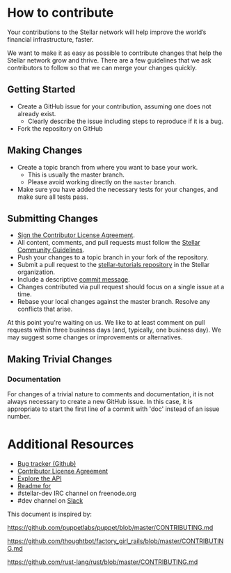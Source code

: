 # How to contribute

Your contributions to the Stellar network will help improve the world’s financial
infrastructure, faster.

We want to make it as easy as possible to contribute changes that
help the Stellar network grow and thrive. There are a few guidelines that we
ask contributors to follow so that we can merge your changes quickly.

## Getting Started

* Create a GitHub issue for your contribution, assuming one does not already exist.
  * Clearly describe the issue including steps to reproduce if it is a bug.
* Fork the repository on GitHub

## Making Changes

* Create a topic branch from where you want to base your work.
  * This is usually the master branch.
  * Please avoid working directly on the `master` branch.
* Make sure you have added the necessary tests for your changes, and make sure all tests pass.

## Submitting Changes

* <a href="https://docs.google.com/forms/d/1g7EF6PERciwn7zfmfke5Sir2n10yddGGSXyZsq98tVY/viewform?usp=send_form">Sign the Contributor License Agreement</a>.
* All content, comments, and pull requests must follow the [Stellar Community Guidelines](https://www.stellar.org/community-guidelines/). 
* Push your changes to a topic branch in your fork of the repository.
* Submit a pull request to the [stellar-tutorials repository](https://github.com/stellar/stellar-tutorials) in the Stellar organization.
 * Include a descriptive [commit message](https://github.com/erlang/otp/wiki/Writing-good-commit-messages).
 * Changes contributed via pull request should focus on a single issue at a time.
 * Rebase your local changes against the master branch. Resolve any conflicts that arise.
 
At this point you're waiting on us. We like to at least comment on pull requests within three 
business days (and, typically, one business day). We may suggest some changes or improvements or alternatives.

## Making Trivial Changes

### Documentation
For changes of a trivial nature to comments and documentation, it is not
always necessary to create a new GitHub issue. In this case, it is
appropriate to start the first line of a commit with 'doc' instead of
an issue number. 

# Additional Resources

* [Bug tracker (Github)](https://github.com/stellar/stellar-tutorials/issues)
* <a href="https://docs.google.com/forms/d/1g7EF6PERciwn7zfmfke5Sir2n10yddGGSXyZsq98tVY/viewform?usp=send_form">Contributor License Agreement</a>
* [Explore the API](http://docs.stellarhorizon.apiary.io/)
* [Readme for <YOUR-REPO>](https://github.com/stellar/stellar-tutorials/blob/master/README.md)
* #stellar-dev IRC channel on freenode.org
* #dev channel on [Slack](http://slack.stellar.org)


This document is inspired by:

https://github.com/puppetlabs/puppet/blob/master/CONTRIBUTING.md 

https://github.com/thoughtbot/factory_girl_rails/blob/master/CONTRIBUTING.md 

https://github.com/rust-lang/rust/blob/master/CONTRIBUTING.md